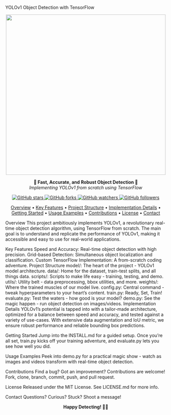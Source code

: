 YOLOv1 Object Detection with TensorFlow
<div align="center">
  <img src="path/to/your/logo_or_banner.png" width="500px">
</div>
<p align="center">
  <b>🚀 Fast, Accurate, and Robust Object Detection 🚀</b><br>
  <i>Implementing YOLOv1 from scratch using TensorFlow</i>
</p>
<p align="center">
  <a href="https://GitHub.com/yourusername/your-repo-name/stargazers/">
    <img src="https://img.shields.io/github/stars/yourusername/your-repo-name.svg?style=social&label=Star" alt="GitHub stars">
  </a>
  <a href="https://GitHub.com/yourusername/your-repo-name/network/">
    <img src="https://img.shields.io/github/forks/yourusername/your-repo-name.svg?style=social&label=Fork" alt="GitHub forks">
  </a>
  <a href="https://GitHub.com/yourusername/your-repo-name/watchers/">
    <img src="https://img.shields.io/github/watchers/yourusername/your-repo-name.svg?style=social&label=Watch" alt="GitHub watchers">
  </a>
  <a href="https://github.com/yourusername?tab=followers">
    <img src="https://img.shields.io/github/followers/yourusername.svg?style=social&label=Follow" alt="GitHub followers">
  </a>
</p>
<p align="center">
  <a href="#overview">Overview</a> •
  <a href="#key-features">Key Features</a> •
  <a href="#project-structure">Project Structure</a> •
  <a href="#implementation-details">Implementation Details</a> •
  <a href="#getting-started">Getting Started</a> •
  <a href="#usage-examples">Usage Examples</a> •
  <a href="#contributions">Contributions</a> •
  <a href="#license">License</a> •
  <a href="#contact">Contact</a>
</p>
Overview
This project ambitiously implements YOLOv1, a revolutionary real-time object detection algorithm, using TensorFlow from scratch. The main goal is to understand and replicate the performance of YOLOv1, making it accessible and easy to use for real-world applications.

Key Features
Speed and Accuracy: Real-time object detection with high precision.
Grid-based Detection: Simultaneous object localization and classification.
Custom TensorFlow Implementation: A from-scratch coding adventure.
Project Structure
model/: The heart of the project - YOLOv1 model architecture.
data/: Home for the dataset, train-test splits, and all things data.
scripts/: Scripts to make life easy - training, testing, and demo.
utils/: Utility belt - data preprocessing, bbox utilities, and more.
weights/: Where the trained muscles of our model live.
config.py: Central command - tweak hyperparameters to your heart’s content.
train.py: Ready, Set, Train!
evaluate.py: Test the waters - how good is your model?
demo.py: See the magic happen - run object detection on images/videos.
Implementation Details
YOLOv1’s potential is tapped into with a tailor-made architecture, optimized for a balance between speed and accuracy, and tested against a variety of use-cases. With extensive data augmentation and IoU metric, we ensure robust performance and reliable bounding box predictions.

Getting Started
Jump into the INSTALL.md for a guided setup. Once you’re all set, train.py kicks off your training adventure, and evaluate.py lets you see how well you did.

Usage Examples
Peek into demo.py for a practical magic show - watch as images and videos transform with real-time object detection.

Contributions
Find a bug? Got an improvement? Contributions are welcome! Fork, clone, branch, commit, push, and pull request.

License
Released under the MIT License. See LICENSE.md for more info.

Contact
Questions? Curious? Stuck? Shoot a message!

<p align="center">
  <b>Happy Detecting! 🕵️‍♂️</b>
</p>
